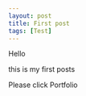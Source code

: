 ```yaml
---
layout: post
title: First post
tags: [Test]
---
```

Hello 

this is my first posts

Please click Portfolio